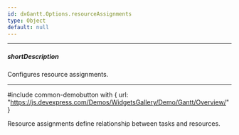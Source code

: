 ```yaml
---
id: dxGantt.Options.resourceAssignments
type: Object
default: null
---
```

---
##### shortDescription
Configures resource assignments.

---
#include common-demobutton with {
    url: "https://js.devexpress.com/Demos/WidgetsGallery/Demo/Gantt/Overview/"
}

Resource assignments define relationship between tasks and resources.